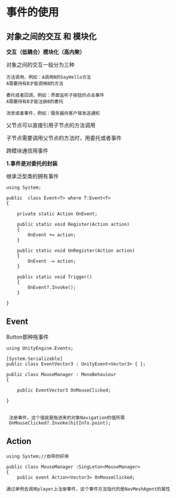 # 事件的使用

## 对象之间的交互 和 模块化

**交互（低耦合）模块化（高内聚）**



对象之间的交互一般分为三种

```
方法调用，例如：A调用B的SayHello方法
A需要持有B才能调用B的方法

委托或者回调，例如：界面监听子按钮的点击事件
A需要持有B才能注册B的委托

消息或者事件，例如：服务器向客户端发送通知
```



父节点可以直接引用子节点的方法调用

子节点需要调用父节点的方法时，用委托或者事件

跨模块通信用事件









 **1.事件是对委托的封装** 

继承泛型类的拥有事件

```
using System;

public  class Event<T> where T:Event<T>
{

    private static Action OnEvent;

    public static void Register(Action action)
    {
        OnEvent += action;
    }

    public static void UnRegister(Action action)
    {
        OnEvent -= action;
    }

    public static void Trigger()
    {
        OnEvent?.Invoke();
    }

}
```

## Event

Button那种拖事件

```
using UnityEngine.Events;

[System.Serializable]
public class EventVector3 : UnityEvent<Vector3> { };

public class MouseManager : MonoBehaviour
{
  
    public EventVector3 OnMouseClicked;

}

```

```
 
 注册事件，这个值就是拖进来的对象Navigation的值所需
 OnMouseClicked?.Invoke(hitInfo.point);
```

## Action

```
using System;//自带的好用

public class MouseManager :SingLeton<MouseManager>
{
    public event Action<Vector3> OnMouseClicked;
```

```
通过单例去调用player上注册事件，这个事件方法指代的是NavMeshAgent的属性
```

